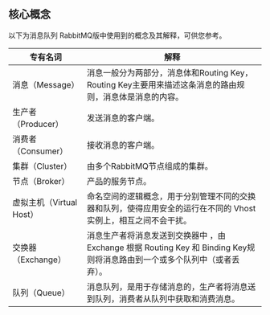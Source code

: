 ## 核心概念
以下为消息队列 RabbitMQ版中使用到的概念及其解释，可供您参考。

| 专有名词                 | 解释                                                         |
| ------------------------ | ------------------------------------------------------------ |
| 消息（Message）          | 消息一般分为两部分，消息体和Routing Key，Routing Key主要用来描述这条消息的路由规则，消息体是消息的内容。 |
| 生产者（Producer）       | 发送消息的客户端。                                           |
| 消费者（Consumer）       | 接收消息的客户端。                                           |
| 集群（Cluster）          | 由多个RabbitMQ节点组成的集群。                               |
| 节点（Broker）           | 产品的服务节点。                                             |
| 虚拟主机（Virtual Host） | 命名空间的逻辑概念，用于分别管理不同的交换器和队列，使得应用安全的运行在不同的 Vhost 实例上，相互之间不会干扰。 |
| 交换器（Exchange）       | 消息生产者将消息发送到交换器中 ，由 Exchange 根据 Routing Key 和 Binding Key规则将消息路由到一个或多个队列中（或者丢弃）。 |
| 队列（Queue）            | 消息队列，是用于存储消息的，生产者将消息送到队列，消费者从队列中获取和消费消息。 |



